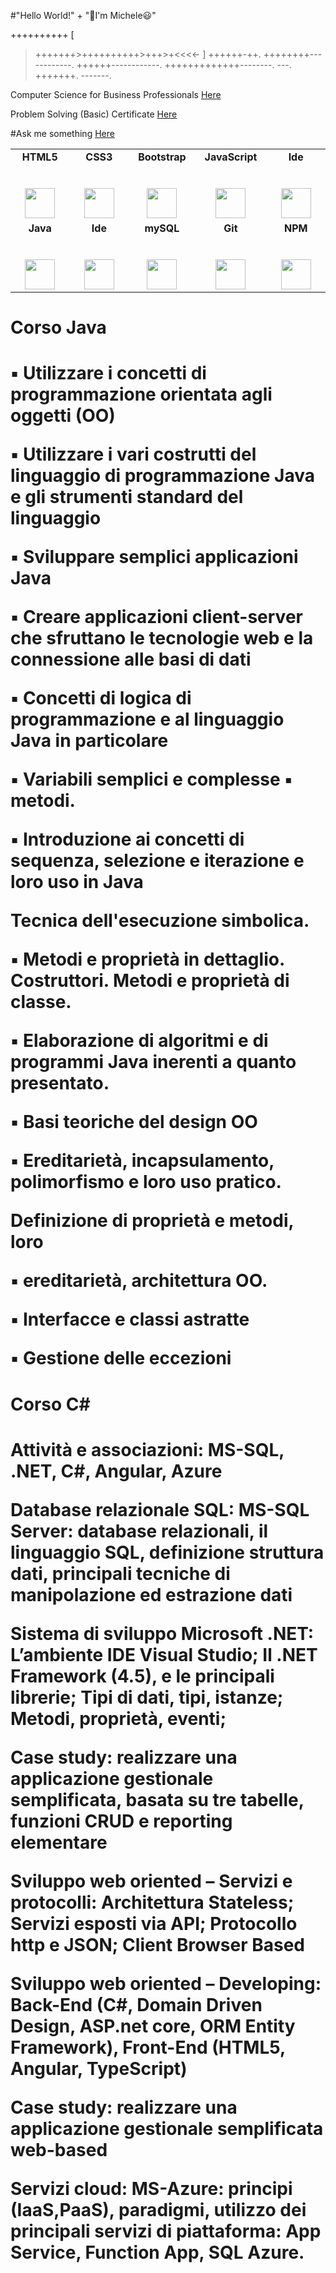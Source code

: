 #"Hello World!" + "👋I'm Michele😃"

++++++++++
[
>+++++++>++++++++++>+++>+<<<<-
]
>++++++-++.
++++++++------------. 
++++++------------. 
+++++++++++++--------.
---.
+++++++.
-------.

Computer Science for Business Professionals [Here](https://certificates.cs50.io/dd22c329-4bd1-4477-86b3-60c953e3e899.pdf?size=letter)
 
Problem Solving (Basic) Certificate [Here](https://www.hackerrank.com/certificates/50fb32da8bc7)

#Ask me something [Here](https://github.com/MicheleGiammarini/my/issues/1)


<table>
  <tbody>
    <tr valign="top">
      <td width="16%" align="center">
        <strong>HTML5</strong><br><br><br>
        <img height="48px" src="https://cdn.svgporn.com/logos/html-5.svg">
      </td>
      <td width="16%" align="center">
        <strong>CSS3</strong><br><br><br>
        <img height="48px" src="https://cdn.svgporn.com/logos/css-3.svg">
      </td>
      <td width="16%" align="center">
        <strong>Bootstrap</strong><br><br><br>
        <img height="48px" src="https://cdn.svgporn.com/logos/bootstrap.svg">
      </td>
      <td width="16%" align="center">
        <strong>JavaScript</strong><br><br><br>
        <img height="48px" src="https://cdn.svgporn.com/logos/javascript.svg">
      </td>
      <td width="16%" align="center">
        <strong>Ide</strong><br><br><br>
        <img height="48px" src="https://www.vectorlogo.zone/logos/atom_io/atom_io-ar21.svg">
      </td>
    </tr>
    <tr valign="top">
      <td width="16%" align="center">
        <strong>Java</strong><br><br><br>
        <img height="48px" src="https://www.vectorlogo.zone/logos/java/java-ar21.svg">
      </td>
      <td width="16%" align="center">
        <strong>Ide</strong><br><br><br>
        <img height="48px" src="https://www.vectorlogo.zone/logos/eclipse/eclipse-ar21.svg">
      </td>
      <td width="16%" align="center">
        <strong>mySQL</strong><br><br><br>
        <img height="48px" src="https://www.vectorlogo.zone/logos/mysql/mysql-ar21.svg">
      </td>
      <td width="16%" align="center">
        <strong>Git</strong><br><br><br>
        <img height="48px" src="https://cdn.svgporn.com/logos/git-icon.svg">
      </td>
      <td width="16%" align="center">
        <strong>NPM</strong><br><br><br>
        <img height="48px" src="https://www.vectorlogo.zone/logos/npmjs/npmjs-ar21.svg">
      </td>
    </tr>
  </tbody>
</table>




<h1>Corso Java<h1>
<p>▪ Utilizzare i concetti di programmazione orientata agli oggetti (OO)<p>
<p>▪ Utilizzare i vari costrutti del linguaggio di programmazione Java e gli
strumenti standard del linguaggio<p>
<p>▪ Sviluppare semplici applicazioni Java<p>
<p>▪ Creare applicazioni client-server che sfruttano le tecnologie web e la
connessione alle basi di dati<p>
<p>▪ Concetti di logica di programmazione e al linguaggio Java in
particolare<p>
<p>▪ Variabili semplici e complesse
▪ metodi.<p>
<p>▪ Introduzione ai concetti di sequenza, selezione e iterazione e loro uso in
Java<p>
<p>Tecnica dell&#39;esecuzione simbolica.<p>
<p>▪ Metodi e proprietà in dettaglio. Costruttori. Metodi e proprietà di
classe.<p>
<p>▪ Elaborazione di algoritmi e di programmi Java inerenti a quanto
presentato.<p>
<p>▪ Basi teoriche del design OO<p>
<p>▪ Ereditarietà, incapsulamento, polimorfismo e loro uso pratico.<p>
<p>Definizione di proprietà e metodi, loro<p>
<p>▪ ereditarietà, architettura OO.<p>
<p>▪ Interfacce e classi astratte<p>
<p>▪ Gestione delle eccezioni<p>

 

<h1>Corso C#<h1>
<p>Attività e associazioni: MS-SQL, .NET, C#, Angular, Azure<p><p>
<p>Database relazionale SQL: MS-SQL Server: database relazionali, il linguaggio SQL, definizione struttura dati, principali tecniche di manipolazione ed estrazione dati<p>

<p>Sistema di sviluppo Microsoft .NET: L’ambiente IDE Visual Studio; Il .NET Framework (4.5), e le principali librerie; Tipi di dati, tipi, istanze; Metodi, proprietà, eventi;<p>

<p>Case study: realizzare una applicazione gestionale semplificata, basata su tre tabelle, funzioni CRUD e reporting elementare<p>

<p>Sviluppo web oriented – Servizi e protocolli: Architettura Stateless; Servizi esposti via API; Protocollo http e JSON; Client Browser Based<p>

<p>Sviluppo web oriented – Developing: Back-End (C#, Domain Driven Design, ASP.net core, ORM Entity Framework), Front-End (HTML5, Angular, TypeScript)<p>

<p>Case study: realizzare una applicazione gestionale semplificata web-based<p>

<p>Servizi cloud: MS-Azure: principi (IaaS,PaaS), paradigmi, utilizzo dei principali servizi di piattaforma: App Service, Function App, SQL Azure.<p>
